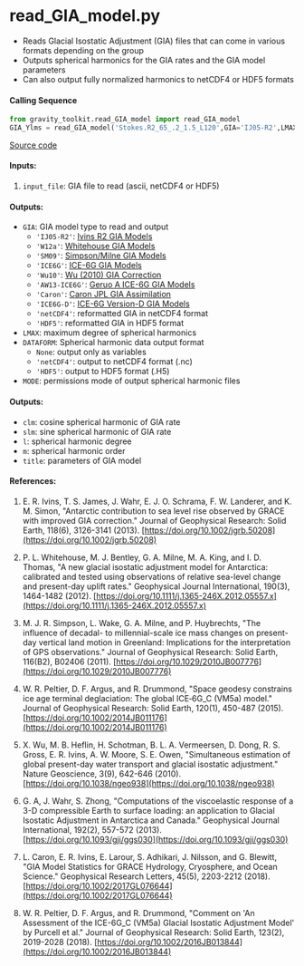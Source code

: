 read_GIA_model.py
=================

- Reads Glacial Isostatic Adjustment (GIA) files that can come in various formats depending on the group
- Outputs spherical harmonics for the GIA rates and the GIA model parameters
- Can also output fully normalized harmonics to netCDF4 or HDF5 formats

#### Calling Sequence
```python
from gravity_toolkit.read_GIA_model import read_GIA_model
GIA_Ylms = read_GIA_model('Stokes.R2_65_.2_1.5_L120',GIA='IJ05-R2',LMAX=60)
```
[Source code](https://github.com/tsutterley/read-GRACE-harmonics/blob/main/gravity_toolkit/read_GIA_model.py)


#### Inputs:
1. `input_file`: GIA file to read (ascii, netCDF4 or HDF5)

#### Outputs:
- `GIA`: GIA model type to read and output
   * `'IJ05-R2'`: [Ivins R2 GIA Models](https://doi.org/10.1002/jgrb.50208)
   * `'W12a'`: [Whitehouse GIA Models](https://doi.org/10.1111/j.1365-246X.2012.05557.x)
   * `'SM09'`: [Simpson/Milne GIA Models](https://doi.org/10.1029/2010JB007776)
   * `'ICE6G'`: [ICE-6G GIA Models](https://doi.org/10.1002/2014JB011176)
   * `'Wu10'`: [Wu (2010) GIA Correction](https://doi.org/10.1038/ngeo938)
   * `'AW13-ICE6G'`: [Geruo A ICE-6G GIA Models](https://doi.org/10.1093/gji/ggs030)
   * `'Caron'`: [Caron JPL GIA Assimilation](https://doi.org/10.1002/2017GL076644)
   * `'ICE6G-D'`: [ICE-6G Version-D GIA Models](https://doi.org/10.1002/2016JB013844)
   * `'netCDF4'`: reformatted GIA in netCDF4 format
   * `'HDF5'`: reformatted GIA in HDF5 format
- `LMAX`: maximum degree of spherical harmonics
- `DATAFORM`: Spherical harmonic data output format
   * `None`: output only as variables
   * `'netCDF4'`: output to netCDF4 format (.nc)
   * `'HDF5'`: output to HDF5 format (.H5)
- `MODE`: permissions mode of output spherical harmonic files

#### Outputs:
- `clm`: cosine spherical harmonic of GIA rate
- `slm`: sine spherical harmonic of GIA rate
- `l`: spherical harmonic degree
- `m`: spherical harmonic order
- `title`: parameters of GIA model

#### References:
1. E. R. Ivins, T. S. James, J. Wahr, E. J. O. Schrama, F. W. Landerer, and K. M. Simon, "Antarctic contribution to sea level rise observed by GRACE with improved GIA correction." Journal of Geophysical Research: Solid Earth, 118(6), 3126-3141 (2013). [https://doi.org/10.1002/jgrb.50208](https://doi.org/10.1002/jgrb.50208)

2. P. L. Whitehouse, M. J. Bentley, G. A. Milne, M. A. King, and I. D. Thomas, "A new glacial isostatic adjustment model for Antarctica: calibrated and tested using observations of relative sea-level change and present-day uplift rates." Geophysical Journal International, 190(3), 1464-1482 (2012). [https://doi.org/10.1111/j.1365-246X.2012.05557.x](https://doi.org/10.1111/j.1365-246X.2012.05557.x)

3. M. J. R. Simpson, L. Wake, G. A. Milne, and P. Huybrechts, "The influence of decadal- to millennial-scale ice mass changes on present-day vertical land motion in Greenland: Implications for the interpretation of GPS observations." Journal of Geophysical Research: Solid Earth, 116(B2), B02406 (2011). [https://doi.org/10.1029/2010JB007776](https://doi.org/10.1029/2010JB007776)

4. W. R. Peltier, D. F. Argus, and R. Drummond, "Space geodesy constrains ice age terminal deglaciation: The global ICE‐6G_C (VM5a) model." Journal of Geophysical Research: Solid Earth, 120(1), 450-487 (2015). [https://doi.org/10.1002/2014JB011176](https://doi.org/10.1002/2014JB011176)

5. X. Wu, M. B. Heflin, H. Schotman, B. L. A. Vermeersen, D. Dong, R. S. Gross, E. R. Ivins, A. W. Moore, S. E. Owen, "Simultaneous estimation of global present-day water transport and glacial isostatic adjustment." Nature Geoscience, 3(9), 642-646 (2010). [https://doi.org/10.1038/ngeo938](https://doi.org/10.1038/ngeo938)

6. G. A, J. Wahr, S. Zhong, "Computations of the viscoelastic response of a 3-D compressible Earth to surface loading: an application to Glacial Isostatic Adjustment in Antarctica and Canada." Geophysical Journal International, 192(2), 557-572 (2013). [https://doi.org/10.1093/gji/ggs030](https://doi.org/10.1093/gji/ggs030)

7. L. Caron, E. R. Ivins, E. Larour, S. Adhikari, J. Nilsson, and G. Blewitt, "GIA Model Statistics for GRACE Hydrology, Cryosphere, and Ocean Science." Geophysical Research Letters, 45(5), 2203-2212 (2018). [https://doi.org/10.1002/2017GL076644](https://doi.org/10.1002/2017GL076644)

8. W. R. Peltier, D. F. Argus, and R. Drummond, "Comment on 'An Assessment of the ICE-6G_C (VM5a) Glacial Isostatic Adjustment Model' by Purcell et al." Journal of Geophysical Research: Solid Earth, 123(2), 2019-2028 (2018). [https://doi.org/10.1002/2016JB013844](https://doi.org/10.1002/2016JB013844)
